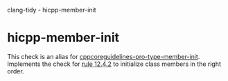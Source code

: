 clang-tidy - hicpp-member-init

</div>

<div class="meta"
http-equiv=refresh="5;URL=cppcoreguidelines-pro-type-member-init.html">

</div>

# hicpp-member-init

This check is an alias for
[cppcoreguidelines-pro-type-member-init](https://clang.llvm.org/extra/clang-tidy/checks/cppcoreguidelines-pro-type-member-init.html).
Implements the check for [rule
12.4.2](http://www.codingstandard.com/rule/12-4-2-ensure-that-a-constructor-initializes-explicitly-all-base-classes-and-non-static-data-members/)
to initialize class members in the right order.
